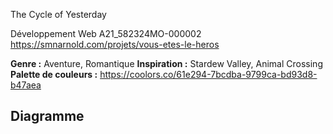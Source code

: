 The Cycle of Yesterday

Développement Web A21_582324MO-000002
https://smnarnold.com/projets/vous-etes-le-heros

**Genre :** Aventure, Romantique
**Inspiration :** Stardew Valley, Animal Crossing
**Palette de couleurs :** https://coolors.co/61e294-7bcdba-9799ca-bd93d8-b47aea

## Diagramme


